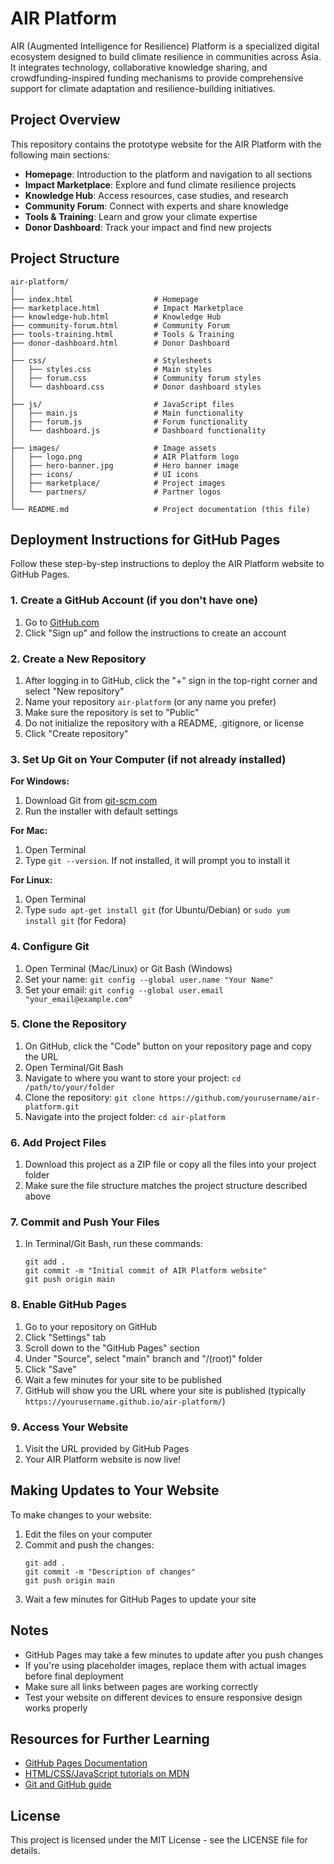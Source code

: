 # AIR Platform

AIR (Augmented Intelligence for Resilience) Platform is a specialized digital ecosystem designed to build climate resilience in communities across Asia. It integrates technology, collaborative knowledge sharing, and crowdfunding-inspired funding mechanisms to provide comprehensive support for climate adaptation and resilience-building initiatives.

## Project Overview

This repository contains the prototype website for the AIR Platform with the following main sections:

- **Homepage**: Introduction to the platform and navigation to all sections
- **Impact Marketplace**: Explore and fund climate resilience projects
- **Knowledge Hub**: Access resources, case studies, and research
- **Community Forum**: Connect with experts and share knowledge
- **Tools & Training**: Learn and grow your climate expertise
- **Donor Dashboard**: Track your impact and find new projects

## Project Structure

```
air-platform/
│
├── index.html                  # Homepage
├── marketplace.html            # Impact Marketplace
├── knowledge-hub.html          # Knowledge Hub
├── community-forum.html        # Community Forum
├── tools-training.html         # Tools & Training
├── donor-dashboard.html        # Donor Dashboard
│
├── css/                        # Stylesheets
│   ├── styles.css              # Main styles
│   ├── forum.css               # Community forum styles
│   └── dashboard.css           # Donor dashboard styles
│
├── js/                         # JavaScript files
│   ├── main.js                 # Main functionality
│   ├── forum.js                # Forum functionality
│   └── dashboard.js            # Dashboard functionality
│
├── images/                     # Image assets
│   ├── logo.png                # AIR Platform logo
│   ├── hero-banner.jpg         # Hero banner image
│   ├── icons/                  # UI icons
│   ├── marketplace/            # Project images
│   └── partners/               # Partner logos
│
└── README.md                   # Project documentation (this file)
```

## Deployment Instructions for GitHub Pages

Follow these step-by-step instructions to deploy the AIR Platform website to GitHub Pages.

### 1. Create a GitHub Account (if you don't have one)

1. Go to [GitHub.com](https://github.com)
2. Click "Sign up" and follow the instructions to create an account

### 2. Create a New Repository

1. After logging in to GitHub, click the "+" sign in the top-right corner and select "New repository"
2. Name your repository `air-platform` (or any name you prefer)
3. Make sure the repository is set to "Public"
4. Do not initialize the repository with a README, .gitignore, or license
5. Click "Create repository"

### 3. Set Up Git on Your Computer (if not already installed)

**For Windows:**
1. Download Git from [git-scm.com](https://git-scm.com/download/win)
2. Run the installer with default settings

**For Mac:**
1. Open Terminal
2. Type `git --version`. If not installed, it will prompt you to install it

**For Linux:**
1. Open Terminal
2. Type `sudo apt-get install git` (for Ubuntu/Debian) or `sudo yum install git` (for Fedora)

### 4. Configure Git

1. Open Terminal (Mac/Linux) or Git Bash (Windows)
2. Set your name: `git config --global user.name "Your Name"`
3. Set your email: `git config --global user.email "your_email@example.com"`

### 5. Clone the Repository

1. On GitHub, click the "Code" button on your repository page and copy the URL
2. Open Terminal/Git Bash
3. Navigate to where you want to store your project: `cd /path/to/your/folder`
4. Clone the repository: `git clone https://github.com/yourusername/air-platform.git`
5. Navigate into the project folder: `cd air-platform`

### 6. Add Project Files

1. Download this project as a ZIP file or copy all the files into your project folder
2. Make sure the file structure matches the project structure described above

### 7. Commit and Push Your Files

1. In Terminal/Git Bash, run these commands:
   ```
   git add .
   git commit -m "Initial commit of AIR Platform website"
   git push origin main
   ```

### 8. Enable GitHub Pages

1. Go to your repository on GitHub
2. Click "Settings" tab
3. Scroll down to the "GitHub Pages" section
4. Under "Source", select "main" branch and "/(root)" folder
5. Click "Save"
6. Wait a few minutes for your site to be published
7. GitHub will show you the URL where your site is published (typically `https://yourusername.github.io/air-platform/`)

### 9. Access Your Website

1. Visit the URL provided by GitHub Pages
2. Your AIR Platform website is now live!

## Making Updates to Your Website

To make changes to your website:

1. Edit the files on your computer
2. Commit and push the changes:
   ```
   git add .
   git commit -m "Description of changes"
   git push origin main
   ```
3. Wait a few minutes for GitHub Pages to update your site

## Notes

- GitHub Pages may take a few minutes to update after you push changes
- If you're using placeholder images, replace them with actual images before final deployment
- Make sure all links between pages are working correctly
- Test your website on different devices to ensure responsive design works properly

## Resources for Further Learning

- [GitHub Pages Documentation](https://docs.github.com/en/pages)
- [HTML/CSS/JavaScript tutorials on MDN](https://developer.mozilla.org/en-US/docs/Web)
- [Git and GitHub guide](https://guides.github.com/activities/hello-world/)

## License

This project is licensed under the MIT License - see the LICENSE file for details.

